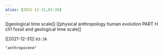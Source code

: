 ```yaml
---
alias: [2021-12-31,03:36]
---
```

[[geological time scale]] [[physical anthropology human evolution PART H ch1 fossil and geological time scale]]

[[2021-12-31]] `03:36`

```query
"anthropocene"
```